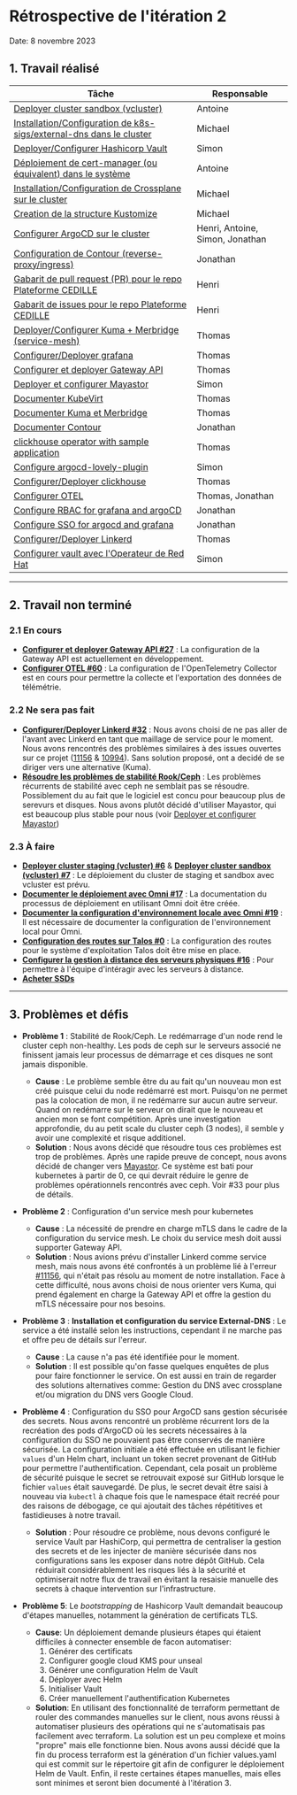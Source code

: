 # Rétrospective de l'itération 2

Date: 8 novembre 2023

## 1. Travail réalisé

| Tâche                                                                                                                                             | Responsable                     |
| ------------------------------------------------------------------------------------------------------------------------------------------------- | ------------------------------- |
| [Deployer cluster sandbox (vcluster)](https://github.com/ClubCedille/Plateforme-Cedille/issues/7)                                                 | Antoine                         |
| [Installation/Configuration de k8s-sigs/external-dns dans le cluster](https://github.com/ClubCedille/Plateforme-Cedille/issues/35)                | Michael                         |
| [Deployer/Configurer Hashicorp Vault](https://github.com/ClubCedille/Plateforme-Cedille/issues/14)                                                | Simon                           |
| [Déploiement de cert-manager (ou équivalent) dans le système](https://github.com/ClubCedille/Plateforme-Cedille/issues/26)                        | Antoine                         |
| [Installation/Configuration de Crossplane sur le cluster](https://github.com/ClubCedille/Plateforme-Cedille/issues/31)                            | Michael                         |
| [Creation de la structure Kustomize](https://github.com/ClubCedille/Plateforme-Cedille/issues/25)                                                 | Michael                         |
| [Configurer ArgoCD sur le cluster](https://github.com/ClubCedille/Plateforme-Cedille/issues/5)                                                    | Henri, Antoine, Simon, Jonathan |
| [Configuration de Contour (reverse-proxy/ingress)](https://github.com/ClubCedille/Plateforme-Cedille/issues/11)                                   | Jonathan                        |
| [Gabarit de pull request (PR) pour le repo Plateforme CEDILLE](https://github.com/orgs/ClubCedille/projects/3/views/5?pane=issue&itemId=41043072) | Henri                           |
| [Gabarit de issues pour le repo Plateforme CEDILLE](https://github.com/orgs/ClubCedille/projects/3/views/5?pane=issue&itemId=41043078)            | Henri                           |
| [Deployer/Configurer Kuma + Merbridge (service-mesh)](https://github.com/ClubCedille/Plateforme-Cedille/issues/20)                                | Thomas                          |
| [Configurer/Deployer grafana](https://github.com/ClubCedille/Plateforme-Cedille/issues/21)                                                        | Thomas                          |
| [Configurer et deployer Gateway API](https://github.com/ClubCedille/Plateforme-Cedille/issues/27)                                                 | Thomas                          |
| [Deployer et configurer Mayastor](https://github.com/ClubCedille/Plateforme-Cedille/issues/33)                                                    | Simon                           |
| [Documenter KubeVirt](https://github.com/ClubCedille/Plateforme-Cedille/issues/28)                                                                | Thomas                          |
| [Documenter Kuma et Merbridge](https://github.com/ClubCedille/Plateforme-Cedille/issues/29)                                                       | Thomas                          |
| [Documenter Contour](https://github.com/ClubCedille/Plateforme-Cedille/issues/30)                                                                 | Jonathan                        |
| [clickhouse operator with sample application](https://github.com/ClubCedille/Plateforme-Cedille/issues/37)                                        | Thomas                          |
| [Configure argocd-lovely-plugin](https://github.com/ClubCedille/Plateforme-Cedille/issues/42)                                                     | Simon                           |
| [Configurer/Deployer clickhouse](https://github.com/ClubCedille/Plateforme-Cedille/issues/58)                                                     | Thomas                          |
| [Configurer OTEL](https://github.com/ClubCedille/Plateforme-Cedille/issues/60)                                                                    | Thomas, Jonathan                |
| [Configure RBAC for grafana and argoCD](https://github.com/ClubCedille/Plateforme-Cedille/issues/61)                                              | Jonathan                        |
| [Configure SSO for argocd and grafana](https://github.com/ClubCedille/Plateforme-Cedille/issues/62)                                               | Jonathan                        |
| [Configurer/Deployer Linkerd](https://github.com/ClubCedille/Plateforme-Cedille/issues/32)                                                        | Thomas                          |
| [Configurer vault avec l'Operateur de Red Hat](https://github.com/ClubCedille/Plateforme-Cedille/issues/65)                                       | Simon                           |

---

## 2. Travail non terminé

### 2.1 En cours

- **[Configurer et deployer Gateway API #27](https://github.com/ClubCedille/Plateforme-Cedille/issues/27)**
  : La configuration de la Gateway API est actuellement en développement.
- **[Configurer OTEL #60](https://github.com/ClubCedille/Plateforme-Cedille/issues/60)**
  : La configuration de l'OpenTelemetry Collector est en cours pour permettre la
  collecte et l'exportation des données de télémétrie.

### 2.2 Ne sera pas fait

- **[Configurer/Deployer Linkerd #32](https://github.com/ClubCedille/Plateforme-Cedille/issues/32)**
  : Nous avons choisi de ne pas aller de l'avant avec Linkerd en tant que
  maillage de service pour le moment. Nous avons rencontrés des problèmes
  similaires à des issues ouvertes sur ce projet
  ([11156](https://github.com/linkerd/linkerd2/issues/11156) &
  [10994](https://github.com/linkerd/linkerd2/issues/10994)). Sans solution
  proposé, ont a decidé de se diriger vers une alternative (Kuma).
- **[Résoudre les problèmes de stabilité Rook/Ceph](https://github.com/ClubCedille/Plateforme-Cedille/issues/34)**
  : Les problèmes récurrents de stabilité avec ceph ne semblait pas se résoudre.
  Possiblement du au fait que le logiciel est concu pour beaucoup plus de
  serevurs et disques. Nous avons plutôt décidé d'utiliser Mayastor, qui est
  beaucoup plus stable pour nous (voir
  [Deployer et configurer Mayastor](https://github.com/ClubCedille/Plateforme-Cedille/issues/33))

### 2.3 À faire

- **[Deployer cluster staging (vcluster) #6](https://github.com/ClubCedille/Plateforme-Cedille/issues/6)**
  &
  **[Deployer cluster sandbox (vcluster) #7](https://github.com/ClubCedille/Plateforme-Cedille/issues/7)**
  : Le déploiement du cluster de staging et sandbox avec vcluster est prévu.
- **[Documenter le déploiement avec Omni #17](https://github.com/ClubCedille/Plateforme-Cedille/issues/17)**
  : La documentation du processus de déploiement en utilisant Omni doit être
  créée.
- **[Documenter la configuration d'environnement locale avec Omni #19](https://github.com/ClubCedille/Plateforme-Cedille/issues/19)**
  : Il est nécessaire de documenter la configuration de l'environnement local
  pour Omni.
- **[Configuration des routes sur Talos #0](https://github.com/orgs/ClubCedille/projects/3/views/5?pane=issue&itemId=41582552)**
  : La configuration des routes pour le système d'exploitation Talos doit être
  mise en place.
- **[Configurer la gestion à distance des serveurs physiques #16](https://github.com/ClubCedille/Plateforme-Cedille/issues/16)**
  : Pour permettre à l'équipe d'intéragir avec les serveurs à distance.
- **[Acheter SSDs](https://github.com/ClubCedille/Plateforme-Cedille/issues/9)**

---

## 3. Problèmes et défis

- **Problème 1** : Stabilité de Rook/Ceph. Le redémarrage d'un node rend le
  cluster ceph non-healthy. Les pods de ceph sur le serveurs associé ne
  finissent jamais leur processus de démarrage et ces disques ne sont jamais
  disponible.
  - **Cause** : Le problème semble être du au fait qu'un nouveau mon est créé
    puisque celui du node redémarré est mort. Puisqu'on ne permet pas la
    colocation de mon, il ne redémarre sur aucun autre serveur. Quand on
    redémarre sur le serveur on dirait que le nouveau et ancien mon se font
    compétition. Après une investigation approfondie, du au petit scale du
    cluster ceph (3 nodes), il semble y avoir une complexité et risque
    additionel.
  - **Solution** : Nous avons décidé que résoudre tous ces problèmes est trop de
    problèmes. Après une rapide preuve de concept, nous avons décidé de changer
    vers [Mayastor](https://openebs.io/docs/3.0.x/concepts/mayastor). Ce système
    est bati pour kubernetes à partir de 0, ce qui devrait réduire le genre de
    problèmes opérationnels rencontrés avec ceph. Voir #33 pour plus de détails.

- **Problème 2** : Configuration d'un service mesh pour kubernetes
  - **Cause** : La nécessité de prendre en charge mTLS dans le cadre de la
    configuration du service mesh. Le choix du service mesh doit aussi supporter
    Gateway API.
  - **Solution** : Nous avions prévu d'installer Linkerd comme service mesh,
    mais nous avons été confrontés à un problème lié à l'erreur
    [#11156](https://github.com/linkerd/linkerd2/issues/11156), qui n'était pas
    résolu au moment de notre installation. Face à cette difficulté, nous avons
    choisi de nous orienter vers Kuma, qui prend également en charge la Gateway
    API et offre la gestion du mTLS nécessaire pour nos besoins.

- **Problème 3** : **Installation et configuration du service External-DNS** :
  Le service a été installé selon les instructions, cependant il ne marche pas
  et offre peu de détails sur l'erreur.
  - **Cause** : La cause n'a pas été identifiée pour le moment.
  - **Solution** : Il est possible qu'on fasse quelques enquêtes de plus pour
    faire fonctionner le service. On est aussi en train de regarder des
    solutions alternatives comme: Gestion du DNS avec crossplane et/ou migration
    du DNS vers Google Cloud.

- **Problème 4** : Configuration du SSO pour ArgoCD sans gestion sécurisée des
  secrets. Nous avons rencontré un problème récurrent lors de la recréation des
  pods d'ArgoCD où les secrets nécessaires à la configuration du SSO ne
  pouvaient pas être conservés de manière sécurisée. La configuration initiale a
  été effectuée en utilisant le fichier `values` d'un Helm chart, incluant un
  token secret provenant de GitHub pour permettre l'authentification. Cependant,
  cela posait un problème de sécurité puisque le secret se retrouvait exposé sur
  GitHub lorsque le fichier `values` était sauvegardé. De plus, le secret devait
  être saisi à nouveau via `kubectl` à chaque fois que le namespace était recréé
  pour des raisons de débogage, ce qui ajoutait des tâches répétitives et
  fastidieuses à notre travail.
  - **Solution** : Pour résoudre ce problème, nous devons configuré le service
    Vault par HashiCorp, qui permettra de centraliser la gestion des secrets et
    de les injecter de manière sécurisée dans nos configurations sans les
    exposer dans notre dépôt GitHub. Cela réduirait considérablement les risques
    liés à la sécurité et optimiserait notre flux de travail en évitant la
    resaisie manuelle des secrets à chaque intervention sur l'infrastructure.

- **Problème 5**: Le _bootstrapping_ de Hashicorp Vault demandait beaucoup
  d'étapes manuelles, notamment la génération de certificats TLS.
  - **Cause**: Un déploiement demande plusieurs étapes qui étaient difficiles à
    connecter ensemble de facon automatiser:
    1. Générer des certificats
    2. Configurer google cloud KMS pour unseal
    3. Générer une configuration Helm de Vault
    4. Déployer avec Helm
    5. Initialiser Vault
    6. Créer manuellement l'authentification Kubernetes
  - **Solution**: En utilisant des fonctionnalité de terraform permettant de
    rouler des commandes manuelles sur le client, nous avons réussi à
    automatiser plusieurs des opérations qui ne s'automatisais pas facilement
    avec terraform. La solution est un peu complexe et moins "propre" mais elle
    fonctionne bien. Nous avons aussi décidé que la fin du process terraform est
    la génération d'un fichier values.yaml qui est commit sur le répertoire git
    afin de configurer le déploiement Helm de Vault. Enfin, il reste certaines
    étapes manuelles, mais elles sont minimes et seront bien documenté à
    l'itération 3.
